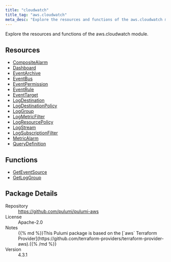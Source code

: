 ```yaml
---
title: "cloudwatch"
title_tag: "aws.cloudwatch"
meta_desc: "Explore the resources and functions of the aws.cloudwatch module."
---
```


<!-- WARNING: this file was generated by Pulumi Docs Generator. -->
<!-- Do not edit by hand unless you're certain you know what you are doing! -->

Explore the resources and functions of the aws.cloudwatch module.

<h2 id="resources">Resources</h2>
<ul class="api">
    <li><a href="compositealarm" title="CompositeAlarm"><span class="symbol resource"></span>CompositeAlarm</a></li>
    <li><a href="dashboard" title="Dashboard"><span class="symbol resource"></span>Dashboard</a></li>
    <li><a href="eventarchive" title="EventArchive"><span class="symbol resource"></span>EventArchive</a></li>
    <li><a href="eventbus" title="EventBus"><span class="symbol resource"></span>EventBus</a></li>
    <li><a href="eventpermission" title="EventPermission"><span class="symbol resource"></span>EventPermission</a></li>
    <li><a href="eventrule" title="EventRule"><span class="symbol resource"></span>EventRule</a></li>
    <li><a href="eventtarget" title="EventTarget"><span class="symbol resource"></span>EventTarget</a></li>
    <li><a href="logdestination" title="LogDestination"><span class="symbol resource"></span>LogDestination</a></li>
    <li><a href="logdestinationpolicy" title="LogDestinationPolicy"><span class="symbol resource"></span>LogDestinationPolicy</a></li>
    <li><a href="loggroup" title="LogGroup"><span class="symbol resource"></span>LogGroup</a></li>
    <li><a href="logmetricfilter" title="LogMetricFilter"><span class="symbol resource"></span>LogMetricFilter</a></li>
    <li><a href="logresourcepolicy" title="LogResourcePolicy"><span class="symbol resource"></span>LogResourcePolicy</a></li>
    <li><a href="logstream" title="LogStream"><span class="symbol resource"></span>LogStream</a></li>
    <li><a href="logsubscriptionfilter" title="LogSubscriptionFilter"><span class="symbol resource"></span>LogSubscriptionFilter</a></li>
    <li><a href="metricalarm" title="MetricAlarm"><span class="symbol resource"></span>MetricAlarm</a></li>
    <li><a href="querydefinition" title="QueryDefinition"><span class="symbol resource"></span>QueryDefinition</a></li>
</ul>

<h2 id="functions">Functions</h2>
<ul class="api">
    <li><a href="geteventsource" title="GetEventSource"><span class="symbol function"></span>GetEventSource</a></li>
    <li><a href="getloggroup" title="GetLogGroup"><span class="symbol function"></span>GetLogGroup</a></li>
</ul>

<h2 id="package-details">Package Details</h2>
<dl class="package-details">
	<dt>Repository</dt>
	<dd><a href="https://github.com/pulumi/pulumi-aws">https://github.com/pulumi/pulumi-aws</a></dd>
	<dt>License</dt>
	<dd>Apache-2.0</dd>
	<dt>Notes</dt>
	<dd>{{% md %}}This Pulumi package is based on the [`aws` Terraform Provider](https://github.com/terraform-providers/terraform-provider-aws).{{% /md %}}</dd>
	<dt>Version</dt>
	<dd>4.3.1</dd>
</dl>

